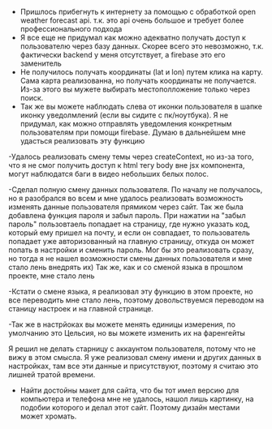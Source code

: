 - Пришлось прибегнуть к интернету за помощью с обработкой open weather forecast api. т.к. это api очень большое и требует более профессионального подхода
- Я все еще не придумал как можно адекватно получать доступ к пользователю через базу данных. Скорее всего это невозможно, т.к. фактически backend у меня отсутствует, а firebase это его заменитель
- Не получилось получать координаты (lat и lon) путем клика на карту. Сама карта реализованна, но получать координаты не получается. Из-за этого вы мужете выбирать местополложение только через поиск.
- Так же вы можете наблюдать слева от иконки пользователя в шапке иконку уведолмлений (если вы сидите с пк/ноутбука). Я не придумал, как можно отправлять уведомления конкретным пользователям при помощи firebase. Думаю в дальнейшем мне удасться реализовать эту функцию







-Удалось реализовать смену темы через createContext, но из-за того, что я не смог получить доступ к html тегу body вне jsx компонента, могут наблюдатся баги в видео небольших белых полос.

-Сделал полную смену данных пользователя. По началу не получалось, но я разобрался во всем и мне удалось реализовать возможность изменять данные пользователя прямиком через сайт. Так же была добавлена функция пароля и забыл пароль. При нажатии на "забыл пароль" пользовтаель попадает на страницу, где нужно указать код, который ему пришел на почту, и если он совпадает, то пользователь попадает уже авторизованный на главную страницу, откуда он может попать в настройки и сменить пароль. Мог бы это реализовать сразу, но тогда я не нашел возможности смены данных пользователя и мне стало лень внедрять их) Так же, как и со сменой языка в прошлом проекте, мне стало лень

-Кстати о смене языка, я реализовал эту функцию в этом проекте, но все переводить мне стало лень, поэтому довольствуемся переводом на станицу настроек и на главной странице.

-Так же в настрйоках вы можете менять единицы измерения, по умолчанию это Цельсия, но вы можете изменить их на фаренгейты


Я решил не делать старницу с аккаунтом пользователя, потому что не вижу в этом смысла. Я уже реализовал смену имени и других данных в настройках, там все эти данные и присутствуют, поэтому я считаю это лишней тратой времени.






- Найти достойны макет для сайта, что бы тот имел версию для компьютера и телефона мне не удалось, нашол лишь картинку, на подобии которого и делал этот сайт. Поэтому дизайн местами может хромать.

